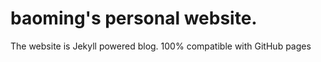 # baoming's personal website.

The website is Jekyll powered blog. 100% compatible with GitHub pages
